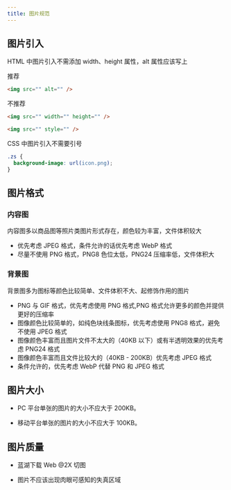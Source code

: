 ```yaml
---
title: 图片规范
---
```


## 图片引入

HTML 中图片引入不需添加 width、height 属性，alt 属性应该写上

推荐

```html
<img src="" alt="" />
```

不推荐

```html
<img src="" width="" height="" />

<img src="" style="" />
```

CSS 中图片引入不需要引号

```css
.zs {
  background-image: url(icon.png);
}
```

## 图片格式

### 内容图

内容图多以商品图等照片类图片形式存在，颜色较为丰富，文件体积较大

- 优先考虑 JPEG 格式，条件允许的话优先考虑 WebP 格式
- 尽量不使用 PNG 格式，PNG8 色位太低，PNG24 压缩率低，文件体积大

### 背景图

背景图多为图标等颜色比较简单、文件体积不大、起修饰作用的图片

- PNG 与 GIF 格式，优先考虑使用 PNG 格式,PNG 格式允许更多的颜色并提供更好的压缩率
- 图像颜色比较简单的，如纯色块线条图标，优先考虑使用 PNG8 格式，避免不使用 JPEG 格式
- 图像颜色丰富而且图片文件不太大的（40KB 以下）或有半透明效果的优先考虑 PNG24 格式
- 图像颜色丰富而且文件比较大的（40KB - 200KB）优先考虑 JPEG 格式
- 条件允许的，优先考虑 WebP 代替 PNG 和 JPEG 格式

## 图片大小

- PC 平台单张的图片的大小不应大于 200KB。

- 移动平台单张的图片的大小不应大于 100KB。

## 图片质量

- 蓝湖下载 Web @2X 切图

- 图片不应该出现肉眼可感知的失真区域
